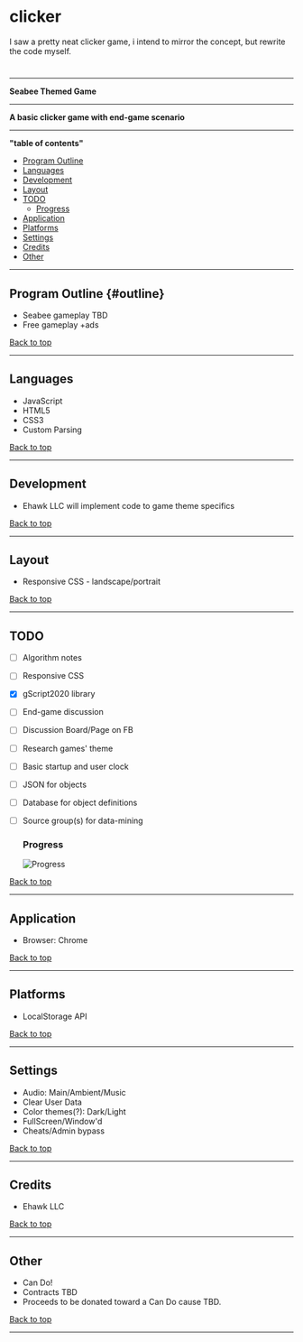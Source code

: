 # clicker
I saw a pretty neat clicker game, i intend to mirror the concept, but rewrite the code myself. 

#
____
**Seabee Themed Game**
____
**A basic clicker game with end-game scenario**
____
**"table of contents"**

- [Program Outline](#outline)
- [Languages](#languages)
- [Development](#development)
- [Layout](#layout)
- [TODO](#todo)
    * [Progress](#progress)
- [Application](#application)
- [Platforms](#platforms)
- [Settings](#settings)
- [Credits](#credits)
- [Other](#other)

____

## Program Outline {#outline}

* Seabee gameplay TBD
* Free gameplay +ads

[Back to top](#title)
____

## Languages

* JavaScript
* HTML5
* CSS3
* Custom Parsing

[Back to top](#title)
____

## Development

* Ehawk LLC will implement code to game theme specifics

[Back to top](#title)
____

## Layout

* Responsive CSS - landscape/portrait

[Back to top](#title)
____

## TODO

- [ ] Algorithm notes
- [ ] Responsive CSS
- [x] gScript2020 library
- [ ] End-game discussion
- [ ] Discussion Board/Page on FB
- [ ] Research games' theme
- [ ] Basic startup and user clock
- [ ] JSON for objects
- [ ] Database for object definitions
- [ ] Source group(s) for data-mining

    ### Progress
    ![Progress](https://progress-bar.dev/20/)

[Back to top](#title)
____

## Application

* Browser: Chrome

[Back to top](#title)
____

## Platforms

* LocalStorage API

[Back to top](#title)
____

## Settings

* Audio: Main/Ambient/Music
* Clear User Data
* Color themes(?): Dark/Light
* FullScreen/Window'd
* Cheats/Admin bypass 

[Back to top](#title)
____

## Credits

* Ehawk LLC

[Back to top](#title)
____

## Other

* Can Do!
* Contracts TBD
* Proceeds to be donated toward a Can Do cause TBD.

[Back to top](#)
____

